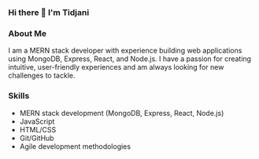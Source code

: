 ### Hi there 👋 I'm Tidjani

### About Me

I am a MERN stack developer with experience building web applications using MongoDB, Express, React, and Node.js. I have a passion for creating intuitive, user-friendly experiences and am always looking for new challenges to tackle.

### Skills

- MERN stack development (MongoDB, Express, React, Node.js)
- JavaScript
- HTML/CSS
- Git/GitHub
- Agile development methodologies

<!--
**tidjanidev/tidjanidev** is a ✨ _special_ ✨ repository because its `README.md` (this file) appears on your GitHub profile.

Here are some ideas to get you started:

- 🔭 I’m currently working on ...
- 🌱 I’m currently learning ...
- 👯 I’m looking to collaborate on ...
- 🤔 I’m looking for help with ...
- 💬 Ask me about ...
- 📫 How to reach me: ...
- 😄 Pronouns: ...
- ⚡ Fun fact: ...
-->
